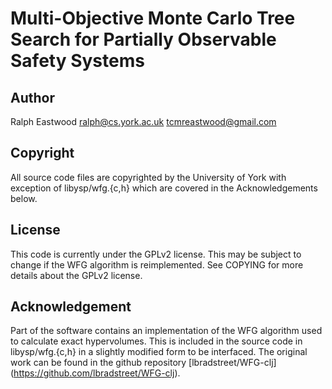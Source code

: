 Multi-Objective Monte Carlo Tree Search for Partially Observable Safety Systems
===============================================================================

Author
------

Ralph Eastwood <ralph@cs.york.ac.uk> <tcmreastwood@gmail.com>

Copyright
---------

All source code files are copyrighted by the University of York with exception of
libysp/wfg.{c,h} which are covered in the Acknowledgements below.

License
-------

This code is currently under the GPLv2 license.  This may be subject to change
if the WFG algorithm is reimplemented.  See COPYING for more details about
the GPLv2 license.

Acknowledgement
---------------

Part of the software contains an implementation of the WFG algorithm used to
calculate exact hypervolumes.  This is included in the source code in
libysp/wfg.{c,h} in a slightly modified form to be interfaced.
The original work can be found in the github repository
[lbradstreet/WFG-clj] (https://github.com/lbradstreet/WFG-clj).
